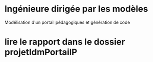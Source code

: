 # Ingénieure dirigée par les modèles
Modélisation d'un portail pédagogiques et génération de code
# lire le rapport dans le dossier projetIdmPortailP
